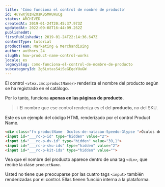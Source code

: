 ```yaml
---
title: 'Cómo funciona el control de nombre de producto'
id: 4uYwXjOzH2OsK8SMWuWuCg
status: ARCHIVED
createdAt: 2019-01-24T20:45:37.973Z
updatedAt: 2022-09-08T16:44:09.262Z
publishedAt: 
firstPublishedAt: 2019-01-24T22:14:36.647Z
contentType: tutorial
productTeam: Marketing & Merchandising
author: authors_24
slugEN: how-product-name-control-works
locale: es
legacySlug: como-funciona-el-control-de-nombre-de-producto
subcategoryId: 2g6LxtasS4iSeGEqeYUuGW
---
```


El control `<vtex.cmc:productName/>` renderiza el nombre del producto según se ha registrado en el catálogo.

Por lo tanto, funciona __apenas en las páginas de producto__.

>ℹ️ El nombre que ese control renderiza es el del **producto**, no del SKU.

Este es un ejemplo del código HTML renderizado por el control Product Name.

```html
<div class="fn productName  Oculos-de-natacao-Speedo-Glypse ">Óculos de natação Speedo Glypse</div>
<input id="___rc-p-id" type="hidden" value="2">
<input id="___rc-p-dv-id" type="hidden" value="39,1">
<input id="___rc-p-sku-ids" type="hidden" value="2">
<input id="___rc-p-kit-ids" type="hidden" value="">
```

Vea que el nombre del producto aparece dentro de una tag `<div>`, que recibe la clase `productName`.

Usted no tiene que preocuparse por las cuatro tags `<input>` también renderizadas por el control. Ellas tienen función interna a la plataforma.
